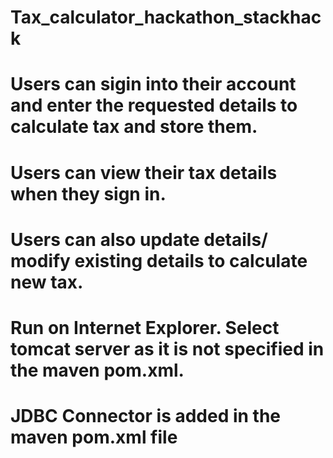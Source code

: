 # Tax_calculator_hackathon_stackhack

# Users can sigin into their account and enter the requested details to calculate tax and store them.
# Users can view their tax details when they sign in.
# Users can also update details/ modify existing details to calculate new tax.
# Run on Internet Explorer. Select tomcat server as it is not specified in the maven pom.xml.
# JDBC Connector is added in the maven pom.xml file

